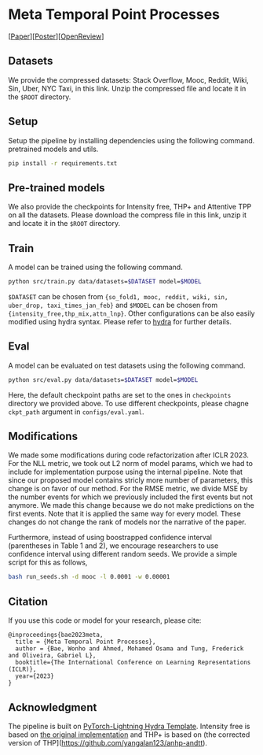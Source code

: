 # Meta Temporal Point Processes
[[Paper](https://openreview.net/pdf?id=QZfdDpTX1uM)][[Poster](https://iclr.cc/media/PosterPDFs/ICLR%202023/11395.png?t=1682361273.0520558)][[OpenReview](https://openreview.net/forum?id=QZfdDpTX1uM)]

## Datasets
We provide the compressed datasets: Stack Overflow, Mooc, Reddit, Wiki, Sin, Uber, NYC Taxi, in this link.
Unzip the compressed file and locate it in the `$ROOT` directory.

## Setup
Setup the pipeline by installing dependencies using the following command.
pretrained models and utils.
```bash
pip install -r requirements.txt
```


## Pre-trained models
We also provide the checkpoints for Intensity free, THP+ and Attentive TPP on all the datasets.
Please download the compress file in this link, unzip it and locate it in the `$ROOT` directory.


## Train
A model can be trained using the following command.
```bash
python src/train.py data/datasets=$DATASET model=$MODEL
```
`$DATASET` can be chosen from `{so_fold1, mooc, reddit, wiki, sin, uber_drop, taxi_times_jan_feb}` and `$MODEL` can be chosen from `{intensity_free,thp_mix,attn_lnp}`.
Other configurations can be also easily modified using hydra syntax. Please refer to [hydra](https://hydra.cc/docs/intro/) for further details.

## Eval
A model can be evaluated on test datasets using the following command.
```bash
python src/eval.py data/datasets=$DATASET model=$MODEL
```
Here, the default checkpoint paths are set to the ones in `checkpoints` directory we provided above.
To use different checkpoints, please chagne `ckpt_path` argument in `configs/eval.yaml`.

## Modifications
We made some modifications during code refactorization after ICLR 2023.
For the NLL metric, we took out L2 norm of model params, which we had to include for implementation purpose using the internal pipeline.
Note that since our proposed model contains stricly more number of parameters, this change is on favor of our method.
For the RMSE metric, we divide MSE by the number events for which we previously included the first events but not anymore.
We made this change because we do not make predictions on the first events.
Note that it is applied the same way for every model.
These changes do not change the rank of models nor the narrative of the paper.

Furthermore, instead of using boostrapped confidence interval (parentheses in Table 1 and 2), we encourage researchers to use confidence interval using different random seeds.
We provide a simple script for this as follows,
```bash
bash run_seeds.sh -d mooc -l 0.0001 -w 0.00001
```


## Citation
If you use this code or model for your research, please cite:

    @inproceedings{bae2023meta,
      title = {Meta Temporal Point Processes},
      author = {Bae, Wonho and Ahmed, Mohamed Osama and Tung, Frederick and Oliveira, Gabriel L},
      booktitle={The International Conference on Learning Representations (ICLR)},
      year={2023}
    }


## Acknowledgment
The pipeline is built on [PyTorch-Lightning Hydra Template](https://github.com/ashleve/lightning-hydra-template).
Intensity free is based on [the original implementation](https://github.com/shchur/ifl-tpp) and THP+ is based on (the corrected version of THP](https://github.com/yangalan123/anhp-andtt).




